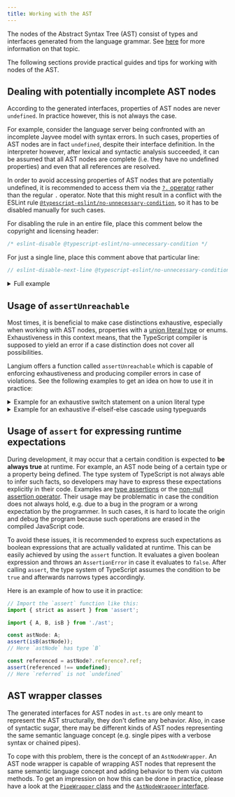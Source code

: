 ```yaml
---
title: Working with the AST
---
```


The nodes of the Abstract Syntax Tree (AST) consist of types and interfaces generated from the language grammar.
See [here](./06-jayvee-grammar.md) for more information on that topic.

The following sections provide practical guides and tips for working with nodes of the AST.

## Dealing with potentially incomplete AST nodes

According to the generated interfaces, properties of AST nodes are never `undefined`.
In practice however, this is not always the case.

For example, consider the language server being confronted with an incomplete Jayvee model with syntax errors.
In such cases, properties of AST nodes are in fact `undefined`, despite their interface definition.
In the interpreter however, after lexical and syntactic analysis succeeded, it can be assumed that all AST nodes are complete (i.e. they have no undefined properties) and even that all references are resolved.

In order to avoid accessing properties of AST nodes that are potentially undefined, it is recommended to access them via the [`?.` operator](https://www.typescriptlang.org/docs/handbook/release-notes/typescript-3-7.html#optional-chaining) rather than the regular `.` operator.
Note that this might result in a conflict with the ESLint rule [`@typescript-eslint/no-unnecessary-condition`](https://typescript-eslint.io/rules/no-unnecessary-condition/), so it has to be disabled manually for such cases.

For disabling the rule in an entire file, place this comment below the copyright and licensing header:

```typescript
/* eslint-disable @typescript-eslint/no-unnecessary-condition */
```

For just a single line, place this comment above that particular line:

```typescript
// eslint-disable-next-line @typescript-eslint/no-unnecessary-condition
```

<details>

<summary>Full example</summary>

Consider an exemplary AST node `A` with a property `x` of type `string`. To access that property safely:

```typescript
import { A } from './ast'

const astNode: A;

// eslint-disable-next-line @typescript-eslint/no-unnecessary-condition
const property: string | undefined = astNode?.x;
```

</details>

## Usage of `assertUnreachable`

Most times, it is beneficial to make case distinctions exhaustive, especially when working with AST nodes, properties with a [union literal type](https://www.typescriptlang.org/docs/handbook/2/everyday-types.html#literal-types) or enums.
Exhaustiveness in this context means, that the TypeScript compiler is supposed to yield an error if a case distinction does not cover all possibilities.

Langium offers a function called `assertUnreachable` which is capable of enforcing exhaustiveness and producing compiler errors in case of violations. See the following examples to get an idea on how to use it in practice:

<details>

<summary>Example for an exhaustive switch statement on a union literal type</summary>

```typescript
import { assertUnreachable } from 'langium';

const operator: '+' | '-';

switch(operator) {
  case '+': {
    // ...
    break;
  }
  case '-': {
    // ...
    break;
  }
  default: {
    // To ensure the switch being exhaustive on `operator`:
    assertUnreachable(operator);
  }
}
```

</details>

<details>

<summary>Example for an exhaustive if-elseif-else cascade using typeguards</summary>

Consider the exemplary AST nodes `A`, `B` and `C` and that `A = B | C`:

```typescript
import { assertUnreachable } from 'langium';
import { A, B, isB, C, isC } from './ast'

const astNode: A;

if (isB(astNode)) {
  // `astNode` has type `B` here
} else if (isC(astNode)) {
  // `astNode` has type `C` here
} else {
  // To ensure the if-elseif-else cascade being exhaustive on `astNode`:
  assertUnreachable(astNode);
}
```

</details>

## Usage of `assert` for expressing runtime expectations

During development, it may occur that a certain condition is expected to **be always true** at runtime.
For example, an AST node being of a certain type or a property being defined.
The type system of TypeScript is not always able to infer such facts, so developers may have to express these expectations explicitly in their code.
Examples are [type assertions](https://www.typescriptlang.org/docs/handbook/advanced-types.html) or the [non-null assertion operator](https://www.typescriptlang.org/docs/handbook/release-notes/typescript-2-0.html#non-null-assertion-operator).
Their usage may be problematic in case the condition does not always hold, e.g. due to a bug in the program or a wrong expectation by the programmer.
In such cases, it is hard to locate the origin and debug the program because such operations are erased in the compiled JavaScript code.

To avoid these issues, it is recommended to express such expectations as boolean expressions that are actually validated at runtime.
This can be easily achieved by using the `assert` function.
It evaluates a given boolean expression and throws an `AssertionError` in case it evaluates to `false`.
After calling `assert`, the type system of TypeScript assumes the condition to be `true` and afterwards narrows types accordingly.

Here is an example of how to use it in practice:

```typescript
// Import the `assert` function like this:
import { strict as assert } from 'assert';

import { A, B, isB } from './ast';

const astNode: A;
assert(isB(astNode));
// Here `astNode` has type `B`

const referenced = astNode?.reference?.ref;
assert(referenced !== undefined);
// Here `referred` is not `undefined`
```

## AST wrapper classes

The generated interfaces for AST nodes in `ast.ts` are only meant to represent the AST structurally, they don't define any behavior.
Also, in case of syntactic sugar, there may be different kinds of AST nodes representing the same semantic language concept (e.g. single pipes with a verbose syntax or chained pipes). 

To cope with this problem, there is the concept of an `AstNodeWrapper`.
An AST node wrapper is capable of wrapping AST nodes that represent the same semantic language concept and adding behavior to them via custom methods.
To get an impression on how this can be done in practice, please have a look at the [`PipeWrapper` class](https://github.com/jvalue/jayvee/blob/main/libs/language-server/src/lib/ast/wrappers/pipe-wrapper.ts) and the [`AstNodeWrapper` interface](https://github.com/jvalue/jayvee/blob/main/libs/language-server/src/lib/ast/wrappers/ast-node-wrapper.ts).

